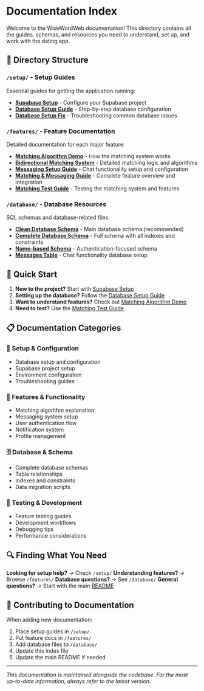 # Documentation Index

Welcome to the WideWordWeb documentation! This directory contains all the guides, schemas, and resources you need to understand, set up, and work with the dating app.

## 📁 Directory Structure

### `/setup/` - Setup Guides
Essential guides for getting the application running:

- **[Supabase Setup](setup/SUPABASE_SETUP.md)** - Configure your Supabase project
- **[Database Setup Guide](setup/database-setup-guide.md)** - Step-by-step database configuration
- **[Database Setup Fix](setup/DATABASE_SETUP_FIX.md)** - Troubleshooting common database issues

### `/features/` - Feature Documentation
Detailed documentation for each major feature:

- **[Matching Algorithm Demo](features/MATCHING_ALGORITHM_DEMO.md)** - How the matching system works
- **[Bidirectional Matching System](features/BIDIRECTIONAL_MATCHING_SYSTEM.md)** - Detailed matching logic and algorithms
- **[Messaging Setup Guide](features/MESSAGING_SETUP_GUIDE.md)** - Chat functionality setup and configuration
- **[Matching & Messaging Guide](features/MATCHING_MESSAGING_GUIDE.md)** - Complete feature overview and integration
- **[Matching Test Guide](features/MATCHING_TEST_GUIDE.md)** - Testing the matching system and features

### `/database/` - Database Resources
SQL schemas and database-related files:

- **[Clean Database Schema](database/clean-database-schema.sql)** - Main database schema (recommended)
- **[Complete Database Schema](database/complete-database-schema.sql)** - Full schema with all indexes and constraints
- **[Name-based Schema](database/name-based-schema.sql)** - Authentication-focused schema
- **[Messages Table](database/create-messages-table.sql)** - Chat functionality database setup

## 🚀 Quick Start

1. **New to the project?** Start with [Supabase Setup](setup/SUPABASE_SETUP.md)
2. **Setting up the database?** Follow the [Database Setup Guide](setup/database-setup-guide.md)
3. **Want to understand features?** Check out [Matching Algorithm Demo](features/MATCHING_ALGORITHM_DEMO.md)
4. **Need to test?** Use the [Matching Test Guide](features/MATCHING_TEST_GUIDE.md)

## 📋 Documentation Categories

### 🔧 Setup & Configuration
- Database setup and configuration
- Supabase project setup
- Environment configuration
- Troubleshooting guides

### 🎯 Features & Functionality
- Matching algorithm explanation
- Messaging system setup
- User authentication flow
- Notification system
- Profile management

### 🗄️ Database & Schema
- Complete database schemas
- Table relationships
- Indexes and constraints
- Data migration scripts

### 🧪 Testing & Development
- Feature testing guides
- Development workflows
- Debugging tips
- Performance considerations

## 🔍 Finding What You Need

**Looking for setup help?** → Check `/setup/`
**Understanding features?** → Browse `/features/`
**Database questions?** → See `/database/`
**General questions?** → Start with the main [README](../README.md)

## 📝 Contributing to Documentation

When adding new documentation:
1. Place setup guides in `/setup/`
2. Put feature docs in `/features/`
3. Add database files to `/database/`
4. Update this index file
5. Update the main README if needed

---

*This documentation is maintained alongside the codebase. For the most up-to-date information, always refer to the latest version.*
